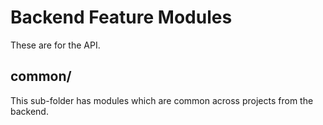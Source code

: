 Backend Feature Modules
=======================

These are for the API.

common/
-------

This sub-folder has modules which are common across projects from the backend.
